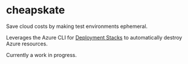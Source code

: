 # cheapskate

Save cloud costs by making test environments ephemeral.

Leverages the Azure CLI for [Deployment Stacks](https://learn.microsoft.com/en-us/azure/azure-resource-manager/bicep/deployment-stacks?tabs=azure-powershell) to automatically destroy Azure resources. 

Currently a work in progress.
